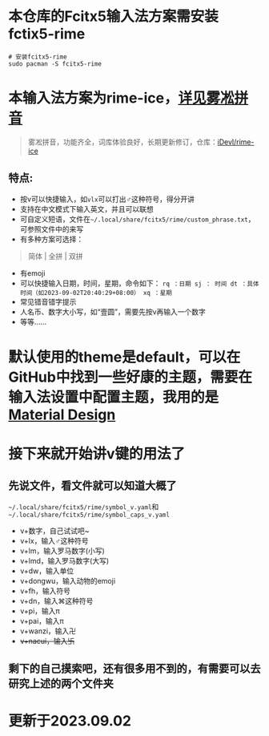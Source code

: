 # 本仓库的Fcitx5输入法方案需安装fctix5-rime
```
# 安装fcitx5-rime
sudo pacman -S fcitx5-rime
```
# 本输入法方案为rime-ice，[详见雾凇拼音](https://dvel.me/posts/rime-ice/)
> 雾凇拼音，功能齐全，词库体验良好，长期更新修订，仓库：[iDevl/rime-ice](https://github.com/iDvel/rime-ice)
## 特点:
- 按v可以快捷输入，如`vlx`可以打出♂这种符号，得分开讲
- 支持在中文模式下输入英文，并且可以联想
- 可自定义短语，文件在`~/.local/share/fcitx5/rime/custom_phrase.txt`，可参照文件中的来写
- 有多种方案可选择：
> 简体 | 全拼 | 双拼
- 有emoji
- 可以快捷输入日期，时间，星期，命令如下：
`
rq ：日期
sj ： 时间
dt ：具体时间（如2023-09-02T20:40:29+08:00）
xq ：星期
`
- 常见错音错字提示
- 人名币、数字大小写，如“壹圆”，需要先按v再输入一个数字
- 等等……
# 默认使用的theme是default，可以在GitHub中找到一些好康的主题，需要在输入法设置中配置主题，我用的是[Material Design](https://github.com/hosxy/Fcitx5-Material-Color)
# 接下来就开始讲v键的用法了
## 先说文件，看文件就可以知道大概了
`~/.local/share/fcitx5/rime/symbol_v.yaml`和`~/.local/share/fcitx5/rime/symbol_caps_v.yaml`
- v+数字，自己试试吧~
- v+lx，输入♂这种符号
- v+lm，输入罗马数字(小写)
- v+lmd，输入罗马数字(大写)
- v+dw，输入单位
- v+dongwu，输入动物的emoji
- v+fh，输入符号
- v+dn，输入⌘这种符号
- v+pi，输入π
- v+pai，输入π
- v+wanzi，输入卍
- ~~v+nacui，输入卐~~
## 剩下的自己摸索吧，还有很多用不到的，有需要可以去研究上述的两个文件夹
# 更新于2023.09.02